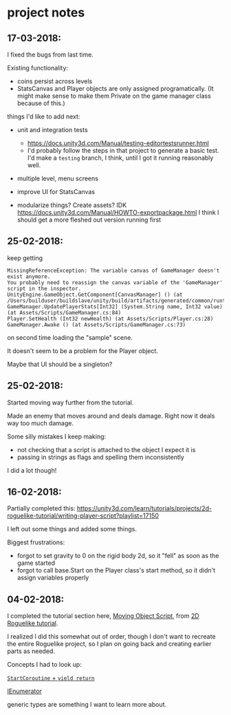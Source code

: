 # project notes

## 17-03-2018: 

I fixed the bugs from last time. 

Existing functionality:

* coins persist across levels 
* StatsCanvas and Player objects are only assigned programatically. (It might make sense to make them Private on the game manager class because of this.)

things I'd like to add next:

* unit and integration tests 
    - https://docs.unity3d.com/Manual/testing-editortestsrunner.html
    - I'd probably follow the steps in that project to generate a basic test. I'd make a `testing` branch, I think, until I got it running reasonably well. 

* multiple level, menu screens 
* improve UI for StatsCanvas 
* modularize things? Create assets? IDK 
    https://docs.unity3d.com/Manual/HOWTO-exportpackage.html I think I should get a more fleshed out version running first 

## 25-02-2018:

keep getting 
```
MissingReferenceException: The variable canvas of GameManager doesn't exist anymore.
You probably need to reassign the canvas variable of the 'GameManager' script in the inspector.
UnityEngine.GameObject.GetComponent[CanvasManager] () (at /Users/builduser/buildslave/unity/build/artifacts/generated/common/runtime/GameObjectBindings.gen.cs:38)
GameManager.UpdatePlayerStats[Int32] (System.String name, Int32 value) (at Assets/Scripts/GameManager.cs:84)
Player.SetHealth (Int32 newHealth) (at Assets/Scripts/Player.cs:28)
GameManager.Awake () (at Assets/Scripts/GameManager.cs:73)
``` 
on second time loading the "sample" scene.

It doesn't seem to be a problem for the Player object. 

Maybe that UI should be a singleton? 

## 25-02-2018:
Started moving way further from the tutorial. 

Made an enemy that moves around and deals damage. Right now it deals way too much damage. 

Some silly mistakes I keep making:
* not checking that a script is attached to the object I expect it is
* passing in strings as flags and spelling them inconsistently 

I did a lot though!

## 16-02-2018:
Partially completed this:
https://unity3d.com/learn/tutorials/projects/2d-roguelike-tutorial/writing-player-script?playlist=17150

I left out some things and added some things. 

Biggest frustrations:

* forgot to set gravity to 0 on the rigid body 2d, so it "fell" as soon as the game started
* forgot to call base.Start on the Player class's start method, so it didn't assign variables properly

## 04-02-2018:

I completed the tutorial section here, [Moving Object Script](https://unity3d.com/learn/tutorials/projects/2d-roguelike-tutorial/moving-object-script?playlist=17150), from [2D Roguelike tutorial](https://unity3d.com/learn/tutorials/s/2d-roguelike-tutorial).

I realized I did this somewhat out of order, though I don't want to recreate the entire Roguelike project, so I plan on going back and creating earlier parts as needed.

Concepts I had to look up:

[`StartCoroutine` + `yield return`](https://stackoverflow.com/questions/12932306/how-does-startcoroutine-yield-return-pattern-really-work-in-unity)

[IEnumerator](https://msdn.microsoft.com/en-us/library/system.collections.ienumerator)

generic types are something I want to learn more about.
